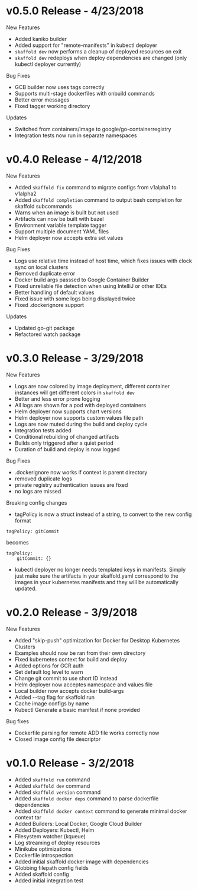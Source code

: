 # v0.5.0 Release - 4/23/2018
New Features
* Added kaniko builder
* Added support for "remote-manifests" in kubectl deployer
* `skaffold dev` now performs a cleanup of deployed resources on exit
* `skaffold dev` redeploys when deploy dependencies are changed (only kubectl deployer currently)

Bug Fixes
* GCB builder now uses tags correctly
* Supports multi-stage dockerfiles with onbuild commands
* Better error messages
* Fixed tagger working directory

Updates
* Switched from containers/image to google/go-containerregistry
* Integration tests now run in separate namespaces

# v0.4.0 Release - 4/12/2018
New Features
* Added `skaffold fix` command to migrate configs from v1alpha1 to v1alpha2
* Added `skaffold completion` command to output bash completion for skaffold subcommands
* Warns when an image is built but not used
* Artifacts can now be built with bazel
* Environment variable template tagger
* Support multiple document YAML files
* Helm deployer now accepts extra set values

Bug Fixes
* Logs use relative time instead of host time, which fixes issues with clock sync on local clusters
* Removed duplicate error
* Docker build args passsed to Google Container Builder
* Fixed unreliable file detection when using IntelliJ or other IDEs
* Better handling of default values
* Fixed issue with some logs being displayed twice
* Fixed .dockerignore support

Updates
* Updated go-git package
* Refactored watch package

# v0.3.0 Release - 3/29/2018
New Features
* Logs are now colored by image deployment, different container instances will get different colors in `skaffold dev`
* Better and less error prone logging
* All logs are shown for a pod with deployed containers
* Helm deployer now supports chart versions
* Helm deployer now supports custom values file path
* Logs are now muted during the build and deploy cycle
* Integration tests added
* Conditional rebuilding of changed artifacts
* Builds only triggered after a quiet period
* Duration of build and deploy is now logged


Bug Fixes
* .dockerignore now works if context is parent directory
* removed duplicate logs
* private registry authentication issues are fixed
* no logs are missed

Breaking config changes
* tagPolicy is now a struct instead of a string, to convert to the new config format

```
tagPolicy: gitCommit
```
becomes
```
tagPolicy:
    gitCommit: {}
```

* kubectl deployer no longer needs templated keys in manifests. Simply just make sure the artifacts in your skaffold.yaml correspond to the images in your kubernetes manifests and they will be automatically updated.

# v0.2.0 Release - 3/9/2018

New Features
* Added "skip-push" optimization for Docker for Desktop Kubernetes Clusters
* Examples should now be ran from their own directory
* Fixed kubernetes context for build and deploy
* Added options for GCR auth
* Set default log level to warn
* Change git commit to use short ID instead
* Helm deployer now acceptes namespace and values file
* Local builder now accepts docker build-args
* Added --tag flag for skaffold run
* Cache image configs by name
* Kubectl Generate a basic manifest if none provided

Bug fixes
* Dockerfile parsing for remote ADD file works correctly now
* Closed image config file descriptor

# v0.1.0 Release - 3/2/2018

* Added `skaffold run` command
* Added `skaffold dev` command
* Added `skaffold version` command
* Added `skaffold docker deps` command to parse dockerfile dependencies
* Added `skaffold docker context` command to generate minimal docker context tar
* Added Builders: Local Docker, Google Cloud Builder
* Added Deployers: Kubectl, Helm
* Filesystem watcher (kqueue)
* Log streaming of deploy resources
* Minikube optimizations
* Dockerfile introspection
* Added initial skaffold docker image with dependencies
* Globbing filepath config fields
* Added skaffold config
* Added initial integration test

